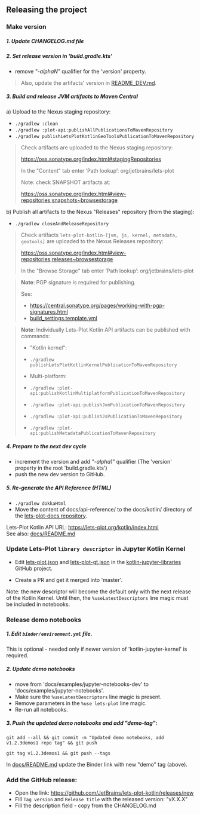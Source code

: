 ## Releasing the project

### Make version

##### 1. Update CHANGELOG.md file

##### 2. Set release version in 'build.gradle.kts'

- remove _"-alphaN"_ qualifier for the 'version' property.

> Also, update the artifacts' version in [README_DEV.md](README_DEV.md).

##### 3. Build and release JVM artifacts to Maven Central

a) Upload to the Nexus staging repository:
        
- `./gradlew :clean`
- `./gradlew :plot-api:publishAllPublicationsToMavenRepository`
- `./gradlew publishLetsPlotKotlinGeoToolsPublicationToMavenRepository`

> Check artifacts are uploaded to the Nexus staging repository:
>
> https://oss.sonatype.org/index.html#stagingRepositories
>
> In the "Content" tab enter ‘Path lookup’: org/jetbrains/lets-plot
>
> Note: check SNAPSHOT artifacts at:
>
> https://oss.sonatype.org/index.html#view-repositories;snapshots~browsestorage


b) Publish all artifacts to the Nexus "Releases" repository (from the staging):

- `./gradlew closeAndReleaseRepository`

> Check artifacts `lets-plot-kotlin-[jvm, js, kernel, metadata, geotools]` are uploaded to the Nexus Releases repository:
>
> https://oss.sonatype.org/index.html#view-repositories;releases~browsestorage
>
> In the "Browse Storage" tab enter ‘Path lookup’: org/jetbrains/lets-plot


> **Note**: PGP signature is required for publishing.
>
> See:
>
> - https://central.sonatype.org/pages/working-with-pgp-signatures.html
> - [build_settings.template.yml](https://github.com/JetBrains/lets-plot-kotlin/blob/master/build_settings.template.yml)

> **Note**: Individually Lets-Plot Kotlin API artifacts can be published with commands:
>
> - "Kotlin kernel":
>
>  - `./gradlew publishLetsPlotKotlinKernelPublicationToMavenRepository`
>
>
> - Multi-platform:
>  - `./gradlew :plot-api:publishKotlinMultiplatformPublicationToMavenRepository`
>  - `./gradlew :plot-api:publishJvmPublicationToMavenRepository`
>  - `./gradlew :plot-api:publishJsPublicationToMavenRepository`
>  - `./gradlew :plot-api:publishMetadataPublicationToMavenRepository`


##### 4. Prepare to the next dev cycle

- increment the version and add _"-alpha1"_ qualifier (The 'version' property in the root 'build.gradle.kts')
- push the new dev version to GitHub.

##### 5. Re-generate the API Reference (HTML)

- `./gradlew dokkaHtml`
- Move the content of docs/api-reference/ to the docs/kotlin/ directory of the [lets-plot-docs repository](https://github.com/JetBrains/lets-plot-docs).
        
Lets-Plot Kotlin API URL: https://lets-plot.org/kotlin/index.html  
See also: [docs/README.md](https://github.com/JetBrains/lets-plot-kotlin/blob/master/docs/README.md) 


### Update Lets-Plot `library descriptor` in Jupyter Kotlin Kernel

- Edit [lets-plot.json](https://github.com/Kotlin/kotlin-jupyter-libraries/blob/master/lets-plot.json) and 
[lets-plot-gt.json](https://github.com/Kotlin/kotlin-jupyter-libraries/blob/master/lets-plot-gt.json)
in the [kotlin-jupyter-libraries](https://github.com/Kotlin/kotlin-jupyter-libraries) GitHub project.

- Create a PR and get it merged into 'master'.

Note: the new descriptor will become the default only with the next release of the Kotlin Kernel.
Until then, the `%useLatestDescriptors` line magic must be included in notebooks.    

### Release demo notebooks

##### 1. Edit `binder/environment.yml` file.

This is optional - needed only if newer version of 'kotlin-jupyter-kernel' is required.

##### 2. Update demo notebooks

- move from 'docs/examples/jupyter-notebooks-dev' to 'docs/examples/jupyter-notebooks'.
- Make sure the `%useLatestDescriptors` line magic is present.
- Remove parameters in the `%use lets-plot` line magic.
- Re-run all notebooks.

##### 3. Push the updated demo notebooks and add "demo-tag":

```
git add --all && git commit -m "Updated demo notebooks, add v1.2.3demos1 repo tag" && git push

git tag v1.2.3demos1 && git push --tags
```

In [docs/README.md](docs/README.md) update the Binder link with new "demo" tag (above).

### Add the GitHub release:
 
 * Open the link: https://github.com/JetBrains/lets-plot-kotlin/releases/new
 * Fill `Tag version` and `Release title` with the released version: "vX.X.X"
 * Fill the description field - copy from the CHANGELOG.md
 
